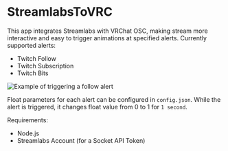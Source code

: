 # StreamlabsToVRC

This app integrates Streamlabs with VRChat OSC, making stream more interactive and easy to trigger animations at specified alerts.
Currently supported alerts:
- Twitch Follow
- Twitch Subscription
- Twitch Bits

![Example of triggering a follow alert](https://cdn.discordapp.com/attachments/923607203183738890/1149059176107102248/osctwitch.gif)


Float parameters for each alert can be configured in `config.json`.
While the alert is triggered, it changes float value from 0 to 1 for `1 second`.

Requirements:
- Node.js
- Streamlabs Account (for a Socket API Token)
